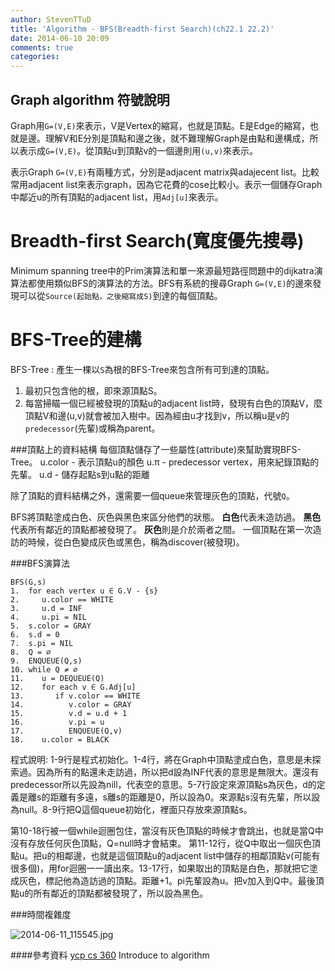 ```yaml
---
author: StevenTTuD
title: 'Algorithm - BFS(Breadth-first Search)(ch22.1 22.2)'
date: 2014-06-10 20:09
comments: true
categories:
---
```


## Graph algorithm 符號說明

  Graph用```G=(V,E)```來表示，V是Vertex的縮寫，也就是頂點。E是Edge的縮寫，也就是邊。理解V和E分別是頂點和邊之後，就不難理解Graph是由點和邊構成，所以表示成```G=(V,E)```。從頂點u到頂點v的一個邊則用```(u,v)```來表示。

  表示Graph ```G=(V,E)```有兩種方式，分別是adjacent matrix與adajecent list。比較常用adjacent list來表示graph，因為它花費的cose比較小。表示一個儲存Graph中鄰近u的所有頂點的adjacent list，用```Adj[u]```來表示。

# Breadth-first Search(寬度優先搜尋)

Minimum spanning tree中的Prim演算法和單一來源最短路徑問題中的dijkatra演算法都使用類似BFS的演算法的方法。BFS有系統的搜尋Graph ```G=(V,E)```的邊來發現可以從```Source(起始點，之後縮寫成S)```到達的每個頂點。

# BFS-Tree的建構

BFS-Tree : 產生一棵以```S```為根的BFS-Tree來包含所有可到達的頂點。

1. 最初只包含他的根，即來源頂點S。
2. 每當掃瞄一個已經被發現的頂點u的adjacent list時，發現有白色的頂點V，麼頂點V和邊(u,v)就會被加入樹中。因為經由u才找到v，所以稱u是v的```predecessor```(先輩)或稱為parent。

###頂點上的資料結構
每個頂點儲存了一些屬性(attribute)來幫助實現BFS-Tree。
u.color - 表示頂點u的顏色
u.π - predecessor vertex，用來紀錄頂點的先輩。
u.d - 儲存起點s到u點的距離

除了頂點的資料結構之外，還需要一個queue來管理灰色的頂點，代號```Q```。

BFS將頂點塗成白色、灰色與黑色來區分他們的狀態。
**白色**代表未造訪過。
**黑色**代表所有鄰近的頂點都被發現了。
**灰色**則是介於兩者之間。
一個頂點在第一次造訪的時候，從白色變成灰色或黑色，稱為discover(被發現)。

###BFS演算法
```
BFS(G,s)
1.  for each vertex u ∈ G.V - {s}
2.     u.color == WHITE
3.     u.d = INF
4.     u.pi = NIL
5.  s.color = GRAY
6.  s.d = 0
7.  s.pi = NIL
8.  Q = ∅
9.  ENQUEUE(Q,s)
10. while Q ≠ ∅
11.    u = DEQUEUE(Q)
12.    for each v ∈ G.Adj[u]
13.       if v.color == WHITE
14.          v.color = GRAY
15.          v.d = u.d + 1
16.          v.pi = u
17.          ENQUEUE(Q,v)
18.    u.color = BLACK
```
程式說明: 1-9行是程式初始化。1-4行，將在Graph中頂點塗成白色，意思是未探索過。因為所有的點還未走訪過，所以把d設為INF代表的意思是無限大。還沒有predecessor所以先設為nill，代表空的意思。5-7行設定來源頂點s為灰色，d的定義是離s的距離有多遠，s離s的距離是0，所以設為0。來源點s沒有先輩，所以設為null。8-9行把Q這個queue初始化，裡面只存放來源頂點s。

第10-18行被一個while迴圈包住，當沒有灰色頂點的時候才會跳出，也就是當Q中沒有存放任何灰色頂點，Q=null時才會結束。
第11-12行，從Q中取出一個灰色頂點u。把u的相鄰邊，也就是這個頂點u的adjacent list中儲存的相鄰頂點v(可能有很多個)，用for迴圈一一讀出來。13-17行，如果取出的頂點是白色，那就把它塗成灰色，標記他為造訪過的頂點。距離+1。pi先輩設為u。把v加入到Q中。最後頂點u的所有鄰近的頂點都被發現了，所以設為黑色。

###時間複雜度

![2014-06-11_115545.jpg](http://user-image.logdown.io/user/6141/blog/6148/post/205643/fYcrGvLnQYaCdOXKppAG_2014-06-11_115545.jpg)

####參考資料
[ycp cs 360](http://faculty.ycp.edu/~dbabcock/cs360/lectures/lecture16.html)
Introduce to algorithm